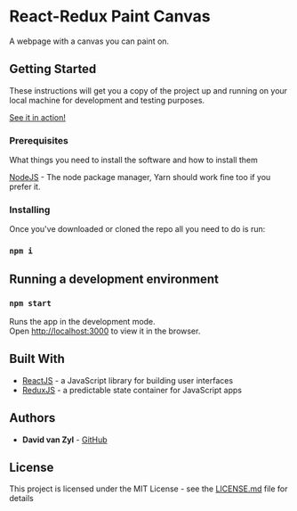 # React-Redux Paint Canvas

A webpage with a canvas you can paint on.

## Getting Started

These instructions will get you a copy of the project up and running on your local machine for development and testing purposes.

[See it in action!](https://draw.davidvanzyl.io)

### Prerequisites

What things you need to install the software and how to install them

[NodeJS](https://nodejs.org/en/) - The node package manager, Yarn should work fine too if you prefer it.

### Installing

Once you've downloaded or cloned the repo all you need to do is run:

### `npm i`

## Running a development environment

### `npm start`

Runs the app in the development mode.<br>
Open [http://localhost:3000](http://localhost:3000) to view it in the browser.


## Built With

* [ReactJS](https://reactjs.org/docs/getting-started.html) - a JavaScript library for building user interfaces
* [ReduxJS](https://redux.js.org/introduction/getting-started) - a predictable state container for JavaScript apps

## Authors

* **David van Zyl** - [GitHub](https://github.com/DavidvanZyl)

## License

This project is licensed under the MIT License - see the [LICENSE.md](LICENSE.md) file for details
